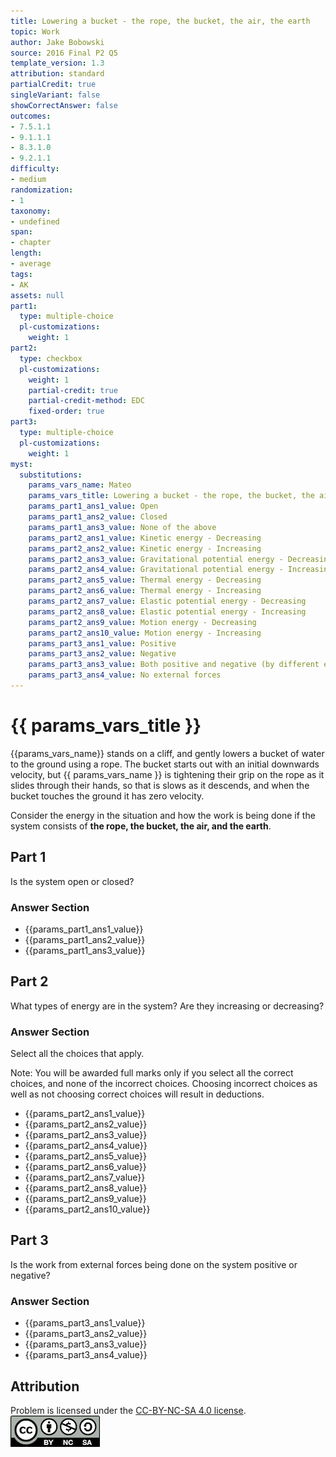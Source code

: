 ```yaml
---
title: Lowering a bucket - the rope, the bucket, the air, the earth
topic: Work
author: Jake Bobowski
source: 2016 Final P2 Q5
template_version: 1.3
attribution: standard
partialCredit: true
singleVariant: false
showCorrectAnswer: false
outcomes:
- 7.5.1.1
- 9.1.1.1
- 8.3.1.0
- 9.2.1.1
difficulty:
- medium
randomization:
- 1
taxonomy:
- undefined
span:
- chapter
length:
- average
tags:
- AK
assets: null
part1:
  type: multiple-choice
  pl-customizations:
    weight: 1
part2:
  type: checkbox
  pl-customizations:
    weight: 1
    partial-credit: true
    partial-credit-method: EDC
    fixed-order: true
part3:
  type: multiple-choice
  pl-customizations:
    weight: 1
myst:
  substitutions:
    params_vars_name: Mateo
    params_vars_title: Lowering a bucket - the rope, the bucket, the air, the earth
    params_part1_ans1_value: Open
    params_part1_ans2_value: Closed
    params_part1_ans3_value: None of the above
    params_part2_ans1_value: Kinetic energy - Decreasing
    params_part2_ans2_value: Kinetic energy - Increasing
    params_part2_ans3_value: Gravitational potential energy - Decreasing
    params_part2_ans4_value: Gravitational potential energy - Increasing
    params_part2_ans5_value: Thermal energy - Decreasing
    params_part2_ans6_value: Thermal energy - Increasing
    params_part2_ans7_value: Elastic potential energy - Decreasing
    params_part2_ans8_value: Elastic potential energy - Increasing
    params_part2_ans9_value: Motion energy - Decreasing
    params_part2_ans10_value: Motion energy - Increasing
    params_part3_ans1_value: Positive
    params_part3_ans2_value: Negative
    params_part3_ans3_value: Both positive and negative (by different external forces)
    params_part3_ans4_value: No external forces
---
```

# {{ params_vars_title }}
{{params_vars_name}} stands on a cliff, and gently lowers a bucket of water to the ground using a rope.
The bucket starts out with an initial downwards velocity, but {{ params_vars_name }} is tightening their grip on the rope as it slides through their hands, so that is slows as it descends, and when the bucket touches the ground it has zero velocity.

Consider the energy in the situation and how the work is being done if the system consists of **the rope, the bucket, the air, and the earth**.

## Part 1

Is the system open or closed?

### Answer Section

- {{params_part1_ans1_value}}
- {{params_part1_ans2_value}}
- {{params_part1_ans3_value}}

## Part 2

What types of energy are in the system? Are they increasing or decreasing?

### Answer Section

Select all the choices that apply.

Note: You will be awarded full marks only if you select all the correct choices, and none of the incorrect choices. Choosing incorrect choices as well as not choosing correct choices will result in deductions.

- {{params_part2_ans1_value}}
- {{params_part2_ans2_value}}
- {{params_part2_ans3_value}}
- {{params_part2_ans4_value}}
- {{params_part2_ans5_value}}
- {{params_part2_ans6_value}}
- {{params_part2_ans7_value}}
- {{params_part2_ans8_value}}
- {{params_part2_ans9_value}}
- {{params_part2_ans10_value}}

## Part 3

Is the work from external forces being done on the system positive or negative?

### Answer Section

- {{params_part3_ans1_value}}
- {{params_part3_ans2_value}}
- {{params_part3_ans3_value}}
- {{params_part3_ans4_value}}

## Attribution

Problem is licensed under the [CC-BY-NC-SA 4.0 license](https://creativecommons.org/licenses/by-nc-sa/4.0/).<br> ![The Creative Commons 4.0 license requiring attribution-BY, non-commercial-NC, and share-alike-SA license.](https://raw.githubusercontent.com/firasm/bits/master/by-nc-sa.png)